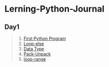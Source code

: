 # Lerning-Python-Journal

## Day1
> 1. [First Python Program](https://github.com/LonelyFellas/Lerning-Python-Journal/blob/main/docs/basic/first-python-program.md)
> 2. [Loop-else](https://github.com/LonelyFellas/Lerning-Python-Journal/blob/main/docs/basic/loop-else.md)
> 3. [Data Type](https://github.com/LonelyFellas/Lerning-Python-Journal/blob/main/docs/basic/data-type.md)
> 4. [Pack-Unpack](https://github.com/LonelyFellas/Lerning-Python-Journal/blob/main/docs/basic/pack-unpack.md)
> 5. [loop-range](https://github.com/LonelyFellas/Lerning-Python-Journal/blob/main/docs/basic/loop-range.md)